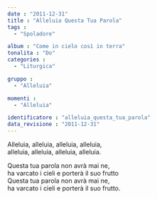 ```yaml
---
date : "2011-12-31"
title : "Alleluia Questa Tua Parola"
tags : 
  - "Spoladore"

album : "Come in cielo così in terra"
tonalita : "Do"
categories : 
  - "Liturgica"

gruppo : 
  - "Alleluia"

momenti : 
  - "Alleluia"

identificatore : "alleluia_questa_tua_parola"
data_revisione : "2011-12-31"
---
```

  
  
Alleluia, alleluia, alleluia, alleluia,  
alleluia, alleluia, alleluia, alleluia.   
  
  
Questa tua parola non avrà mai ne,  
ha varcato i cieli e porterà il suo frutto  
Questa tua parola non avrà mai ne,  
ha varcato i cieli e porterà il suo frutto.  
  
  
  
